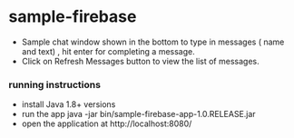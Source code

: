 # sample-firebase

- Sample chat window shown in the bottom to type in messages ( name and text) , hit enter for completing a message.
- Click on Refresh Messages button to view the list of messages.

### running instructions
- install Java 1.8+ versions
- run the app java -jar bin/sample-firebase-app-1.0.RELEASE.jar
- open the application at http://localhost:8080/
